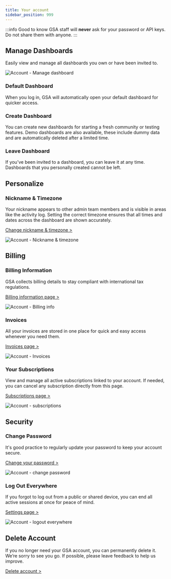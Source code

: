 ```yaml
---
title: Your account
sidebar_position: 999
---
```


:::info Good to know
GSA staff will **never** ask for your password or API keys. Do not share them with anyone.
:::

## Manage Dashboards

Easily view and manage all dashboards you own or have been invited to.

![Account - Manage dashboard](/img/dashboard/account/account_manage_dashboard.jpg)

### Default Dashboard

When you log in, GSA will automatically open your default dashboard for quicker access.

### Create Dashboard

You can create new dashboards for starting a fresh community or testing features. Demo dashboards are also available, these include dummy data and are automatically deleted after a limited time.

### Leave Dashboard

If you’ve been invited to a dashboard, you can leave it at any time. Dashboards that you personally created cannot be left.

## Personalize

### Nickname & Timezone

Your nickname appears to other admin team members and is visible in areas like the activity log. Setting the correct timezone ensures that all times and dates across the dashboard are shown accurately.

[Change nickname & timezone >](https://dash.gameserverapp.com/account)

![Account - Nickname & timezone](/img/dashboard/account/account_profile_nickname_timezone.jpg)

## Billing

### Billing Information

GSA collects billing details to stay compliant with international tax regulations.

[Billing information page >](https://dash.gameserverapp.com/account/billing)

![Account - Billing info](/img/dashboard/account/account_billing_info.jpg)

### Invoices

All your invoices are stored in one place for quick and easy access whenever you need them.

[Invoices page >](https://dash.gameserverapp.com/account/invoices)

![Account - Invoices](/img/dashboard/account/account_invoices.jpg)

### Your Subscriptions

View and manage all active subscriptions linked to your account. If needed, you can cancel any subscription directly from this page.

[Subscriptions page >](https://dash.gameserverapp.com/account/subscriptions)

![Account - subscriptions](/img/dashboard/account/account_subscriptions.jpg)

## Security

### Change Password

It's good practice to regularly update your password to keep your account secure.

[Change your password >](https://dash.gameserverapp.com/account)

![Account - change password](/img/dashboard/account/account_change_password.jpg)

### Log Out Everywhere

If you forgot to log out from a public or shared device, you can end all active sessions at once for peace of mind.

[Settings page >](https://dash.gameserverapp.com/account)

![Account - logout everywhere](/img/dashboard/account/account_logout_everywhere.jpg)

## Delete Account

If you no longer need your GSA account, you can permanently delete it. We’re sorry to see you go. If possible, please leave feedback to help us improve.

[Delete account >](https://dash.gameserverapp.com/account/remove-account)
